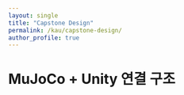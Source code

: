 ```yaml
---
layout: single
title: "Capstone Design"
permalink: /kau/capstone-design/
author_profile: true
---
```


# MuJoCo + Unity 연결 구조